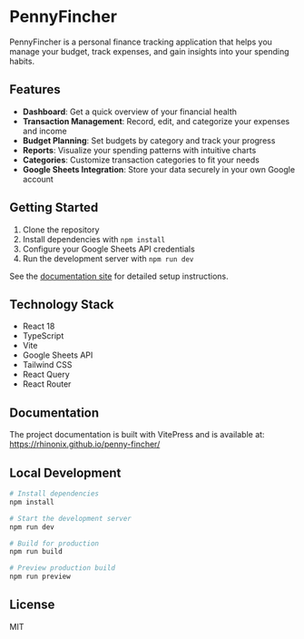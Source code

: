# PennyFincher

PennyFincher is a personal finance tracking application that helps you manage your budget, track expenses, and gain insights into your spending habits.

## Features

- **Dashboard**: Get a quick overview of your financial health
- **Transaction Management**: Record, edit, and categorize your expenses and income
- **Budget Planning**: Set budgets by category and track your progress
- **Reports**: Visualize your spending patterns with intuitive charts
- **Categories**: Customize transaction categories to fit your needs
- **Google Sheets Integration**: Store your data securely in your own Google account

## Getting Started

1. Clone the repository
2. Install dependencies with `npm install`
3. Configure your Google Sheets API credentials
4. Run the development server with `npm run dev`

See the [documentation site](https://rhinonix.github.io/penny-fincher/) for detailed setup instructions.

## Technology Stack

- React 18
- TypeScript
- Vite
- Google Sheets API
- Tailwind CSS
- React Query
- React Router

## Documentation

The project documentation is built with VitePress and is available at:
https://rhinonix.github.io/penny-fincher/

## Local Development

```bash
# Install dependencies
npm install

# Start the development server
npm run dev

# Build for production
npm run build

# Preview production build
npm run preview
```

## License

MIT
